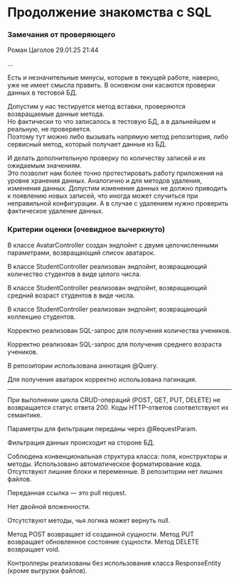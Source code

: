 # Продолжение знакомства с SQL

### Замечания от проверяющего

Роман Цаголов 29.01.25 21:44

...

Есть и незначительные минусы, которые в текущей работе, наверно, уже не имеет смысла править. 
В основном они касаются проверки данных в тестовой БД. 

Допустим у нас тестируется метод вставки, проверяются возвращаемые данные метода.<br> 
Но фактически то что записалось в тестовую БД, а в дальнейшем и реальную, не проверяется.<br> 
Поэтому тут можно либо вызывать напрямую метод репозитория, либо сервисный метод,
который получает данные из БД.

И делать дополнительную проверку по количеству записей и их ожидаемым значениям.<br> 
Это позволит нам более точно протестировать работу приложения на уровне хранения данных. 
Аналогично и для методов удаления, изменения данных. 
Допустим изменение данных не должно приводить к появлению новых записей, 
что иногда может случиться при неправильной конфигурации. 
А в случае с удалением нужно проверить фактическое удаление данных.

### Критерии оценки (очевидное вычеркнуто)

В классе AvatarController создан эндпойнт с двумя целочисленными параметрами, возвращающий список аватарок.

В классе StudentController реализован эндпойнт, возвращающий количество студентов в виде целого числа.

В классе StudentController реализован эндпойнт, возвращающий средний возраст студентов в виде числа.

В классе StudentController реализован эндпойнт, возвращающий коллекцию студентов.

Корректно реализован SQL-запрос для получения количества учеников.

Корректно реализован SQL-запрос для получения среднего возраста учеников.

В репозитории использована аннотация @Query.

Для получения аватарок корректно использована пагинация.

---

При выполнении цикла CRUD-операций (POST, GET, PUT, DELETE) не возвращается статус ответа 200.
Коды HTTP-ответов соответствуют их семантике.

Параметры для фильтрации переданы через @RequestParam.

Фильтрация данных происходит на стороне БД.

Соблюдена конвенциональная структура класса: поля, конструкторы и методы.
Использовано автоматическое форматирование кода.
Отсутствуют лишние блоки и переменные.
В репозитории нет лишних файлов.

Переданная ссылка — это pull request.

Нет двойной вложенности.

Отсутствуют методы, чья логика может вернуть null.

Метод POST возвращает id созданной сущности.
Метод PUT возвращает обновленное состояние сущности.
Метод DELETE возвращает void.

Контроллеры реализованы без использования класса ResponseEntity (кроме выгрузки файлов).